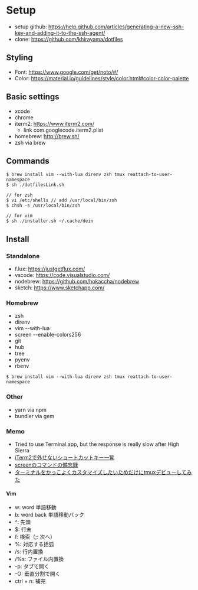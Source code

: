 # Setup

- setup github: https://help.github.com/articles/generating-a-new-ssh-key-and-adding-it-to-the-ssh-agent/
- clone: https://github.com/khirayama/dotfiles

## Styling

- Font: https://www.google.com/get/noto/#/
- Color: https://material.io/guidelines/style/color.html#color-color-palette

## Basic settings

- xcode
- chrome
- iterm2: https://www.iterm2.com/
  - link com.googlecode.iterm2.plist
- homebrew: http://brew.sh/
- zsh via brew

## Commands

```
$ brew install vim --with-lua direnv zsh tmux reattach-to-user-namespace
$ sh ./dotfilesLink.sh

// for zsh
$ vi /etc/shells // add /usr/local/bin/zsh
$ chsh -s /usr/local/bin/zsh

// for vim
$ sh ./installer.sh ~/.cache/dein
```

## Install

### Standalone

- f.lux: https://justgetflux.com/
- vscode: https://code.visualstudio.com/
- nodebrew: https://github.com/hokaccha/nodebrew
- sketch: https://www.sketchapp.com/

### Homebrew

- zsh
- direnv
- vim --with-lua
- screen --enable-colors256
- git
- hub
- tree
- pyenv
- rbenv

`$ brew install vim --with-lua direnv zsh tmux reattach-to-user-namespace`

### Other

- yarn via npm
- bundler via gem

### Memo

- Tried to use Terminal.app, but the response is really slow after High Sierra
- [iTerm2で外せないショートカットキー一覧](https://qiita.com/kenju/items/3bcd9707266a0b427da3)
- [screenのコマンドの備忘録](https://qiita.com/mgoldchild/items/e336618487eb7d90f6d4)
- [ターミナルをかっこよくカスタマイズしたいためだけにtmuxデビューしてみた](https://qiita.com/Frog_woman/items/f6797f2a70c44e42863d#%E7%AF%84%E5%9B%B2%E6%8C%87%E5%AE%9A%E3%81%8C%E3%81%A7%E3%81%8D%E3%81%AA%E3%81%84)

#### Vim

- w: word 単語移動
- b: word back 単語移動バック
- ^: 先頭
- $: 行末
- f: 検索（;: 次へ）
- %: 対応する括弧
- /s: 行内置換
- /%s: ファイル内置換
- -p: タブで開く
- -O: 垂直分割で開く
- ctrl + n: 補完
